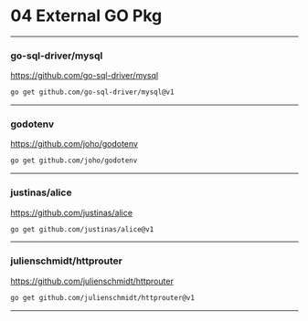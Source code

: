 # 04 External GO Pkg
---

### go-sql-driver/mysql

https://github.com/go-sql-driver/mysql

```bash
go get github.com/go-sql-driver/mysql@v1
```

---

### godotenv

https://github.com/joho/godotenv

```bash
go get github.com/joho/godotenv
```

---

### justinas/alice

https://github.com/justinas/alice

```bash
go get github.com/justinas/alice@v1
```

---

### julienschmidt/httprouter

https://github.com/julienschmidt/httprouter

```bash
go get github.com/julienschmidt/httprouter@v1
```

---